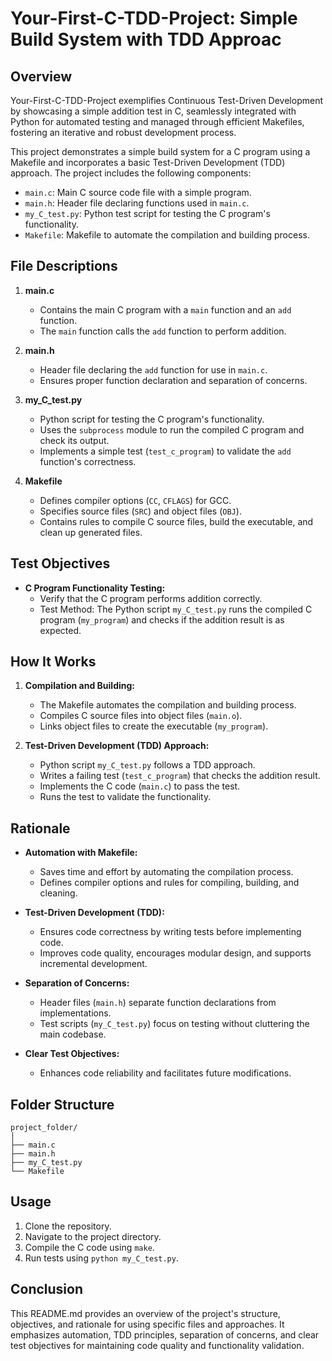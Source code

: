# Your-First-C-TDD-Project: Simple Build System with TDD Approac
## Overview

Your-First-C-TDD-Project exemplifies Continuous Test-Driven Development by showcasing a simple addition test in C, seamlessly integrated with Python for automated testing and managed through efficient Makefiles, fostering an iterative and robust development process.

This project demonstrates a simple build system for a C program using a Makefile and incorporates a basic Test-Driven Development (TDD) approach. The project includes the following components:

- `main.c`: Main C source code file with a simple program.
- `main.h`: Header file declaring functions used in `main.c`.
- `my_C_test.py`: Python test script for testing the C program's functionality.
- `Makefile`: Makefile to automate the compilation and building process.

## File Descriptions

1. **main.c**
   - Contains the main C program with a `main` function and an `add` function.
   - The `main` function calls the `add` function to perform addition.

2. **main.h**
   - Header file declaring the `add` function for use in `main.c`.
   - Ensures proper function declaration and separation of concerns.

3. **my_C_test.py**
   - Python script for testing the C program's functionality.
   - Uses the `subprocess` module to run the compiled C program and check its output.
   - Implements a simple test (`test_c_program`) to validate the `add` function's correctness.

4. **Makefile**
   - Defines compiler options (`CC`, `CFLAGS`) for GCC.
   - Specifies source files (`SRC`) and object files (`OBJ`).
   - Contains rules to compile C source files, build the executable, and clean up generated files.

## Test Objectives

- **C Program Functionality Testing:**
  - Verify that the C program performs addition correctly.
  - Test Method: The Python script `my_C_test.py` runs the compiled C program (`my_program`) and checks if the addition result is as expected.

## How It Works

1. **Compilation and Building:**
   - The Makefile automates the compilation and building process.
   - Compiles C source files into object files (`main.o`).
   - Links object files to create the executable (`my_program`).

2. **Test-Driven Development (TDD) Approach:**
   - Python script `my_C_test.py` follows a TDD approach.
   - Writes a failing test (`test_c_program`) that checks the addition result.
   - Implements the C code (`main.c`) to pass the test.
   - Runs the test to validate the functionality.

## Rationale

- **Automation with Makefile:**
  - Saves time and effort by automating the compilation process.
  - Defines compiler options and rules for compiling, building, and cleaning.

- **Test-Driven Development (TDD):**
  - Ensures code correctness by writing tests before implementing code.
  - Improves code quality, encourages modular design, and supports incremental development.

- **Separation of Concerns:**
  - Header files (`main.h`) separate function declarations from implementations.
  - Test scripts (`my_C_test.py`) focus on testing without cluttering the main codebase.

- **Clear Test Objectives:**
  - Enhances code reliability and facilitates future modifications.

## Folder Structure

```
project_folder/
│
├── main.c
├── main.h
├── my_C_test.py
└── Makefile
```

## Usage

1. Clone the repository.
2. Navigate to the project directory.
3. Compile the C code using `make`.
4. Run tests using `python my_C_test.py`.

## Conclusion

This README.md provides an overview of the project's structure, objectives, and rationale for using specific files and approaches. It emphasizes automation, TDD principles, separation of concerns, and clear test objectives for maintaining code quality and functionality validation.
